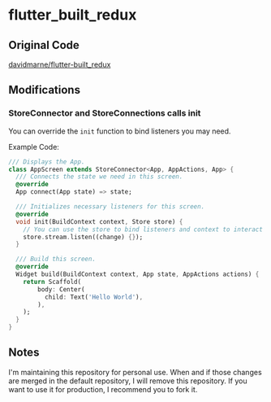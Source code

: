 # flutter_built_redux

## Original Code
[davidmarne/flutter-built_redux](https://github.com/davidmarne/flutter_built_redux)

## Modifications

### StoreConnector and StoreConnections calls init
You can override the `init` function to bind listeners you may need.

Example Code:
```dart
/// Displays the App.
class AppScreen extends StoreConnector<App, AppActions, App> {
  /// Connects the state we need in this screen.
  @override
  App connect(App state) => state;

  /// Initializes necessary listeners for this screen.
  @override
  void init(BuildContext context, Store store) {
    // You can use the store to bind listeners and context to interact with the widget.
    store.stream.listen((change) {});
  }

  /// Build this screen.
  @override
  Widget build(BuildContext context, App state, AppActions actions) {
    return Scaffold(
        body: Center(
          child: Text('Hello World'),
        ),
    );
  }
}
```

## Notes
I'm maintaining this repository for personal use. When and if those changes are merged in the default repository, I will remove this repository. If you want to use it for production, I recommend you to fork it.
